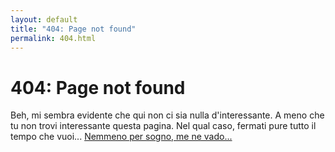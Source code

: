 ```yaml
---
layout: default
title: "404: Page not found"
permalink: 404.html
---
```


# 404: Page not found
Beh, mi sembra evidente che qui non ci sia nulla d'interessante. A meno che tu non trovi interessante questa pagina. Nel qual caso, fermati pure tutto il tempo che vuoi...  [Nemmeno per sogno, me ne vado...](https://mrfrost80.github.io)